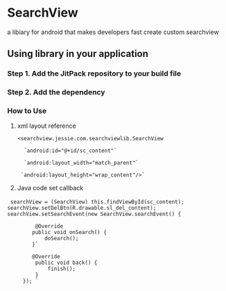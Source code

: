 # SearchView 
a libiary for android that makes developers fast create custom searchview 

## Using library in your application
### Step 1. Add the JitPack repository to your build file
### Step 2. Add the dependency
### How to Use
1. xml layout reference

    `<searchview.jessie.com.searchviewlib.SearchView`

         `android:id="@+id/sc_content"`
         
         `android:layout_width="match_parent"`
         
        `android:layout_height="wrap_content"/>`
         
2. Java code set callback

` searchView = (SearchView) this.findViewById(sc_content);`
        ` searchView.setDelBtn(R.drawable.sl_del_content);`
        `searchView.setSearchEvent(new SearchView.searchEvent() {`
        
             @Override
            public void onSearch() {
                doSearch();
            }`
             
            @Override
             public void back() {
                 finish();
             }
         }); `


